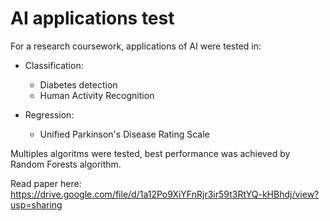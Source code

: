 # AI applications test

For a research coursework, applications of AI were tested in:
- Classification:
    - Diabetes detection
    - Human Activity Recognition

- Regression:
    - Unified Parkinson's Disease Rating Scale

Multiples algoritms were tested, best performance was achieved by
Random Forests algorithm.

Read paper here:
https://drive.google.com/file/d/1a12Po9XiYFnRjr3ir59t3RtYQ-kHBhdj/view?usp=sharing